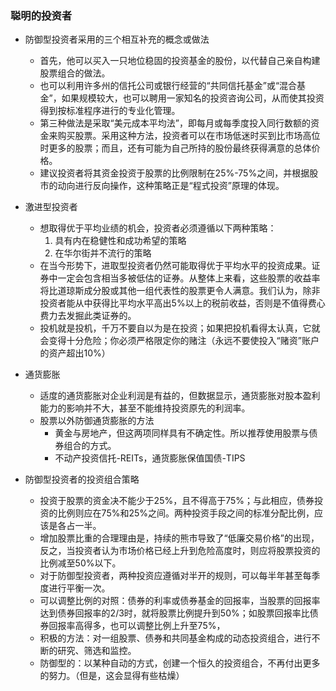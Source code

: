 ### 聪明的投资者

+   防御型投资者采用的三个相互补充的概念或做法
    -   首先，他可以买入一只地位稳固的投资基金的股份，以代替自己亲自构建股票组合的做法。
    -   也可以利用许多州的信托公司或银行经营的“共同信托基金”或“混合基金”，如果规模较大，也可以聘用一家知名的投资咨询公司，从而使其投资得到按标准程序进行的专业化管理。
    -   第三种做法是采取“美元成本平均法”，即每月或每季度投入同行数额的资金来购买股票。采用这种方法，投资者可以在市场低迷时买到比市场高位时更多的股票；而且，还有可能为自己所持的股份最终获得满意的总体价格。
    -   建议投资者将其资金投资于股票的比例限制在25%-75%之间，并根据股市的动向进行反向操作，这种策略正是“程式投资”原理的体现。

+   激进型投资者
    -   想取得优于平均业绩的机会，投资者必须遵循以下两种策略：
        1. 具有内在稳健性和成功希望的策略
        2. 在华尔街并不流行的策略
    -   在当今形势下，进取型投资者仍然可能取得优于平均水平的投资成果。证券中一定会包含相当多被低估的证券。从整体上来看，这些股票的收益率将比道琼斯成分股或其他一组代表性的股票更令人满意。我们认为，除非投资者能从中获得比平均水平高出5%以上的税前收益，否则是不值得费心费力去发掘此类证券的。
    -   投机就是投机，千万不要自以为是在投资；如果把投机看得太认真，它就会变得十分危险；你必须严格限定你的赌注（永远不要使投入“赌资”账户的资产超出10%）

+   通货膨胀
    -   适度的通货膨胀对企业利润是有益的，但数据显示，通货膨胀对股本盈利能力的影响并不大，甚至不能维持投资原先的利润率。
    -   股票以外防御通货膨胀的方法
        +   黄金与房地产，但这两项同样具有不确定性。所以推荐使用股票与债券组合的方式。
        +   不动产投资信托-REITs，通货膨胀保值国债-TIPS

+   防御型投资者的投资组合策略
    -   投资于股票的资金决不能少于25%，且不得高于75%；与此相应，债券投资的比例则应在75%和25%之间。两种投资手段之间的标准分配比例，应该是各占一半。
    -   增加股票比重的合理理由是，持续的熊市导致了“低廉交易价格”的出现，反之，当投资者认为市场价格已经上升到危险高度时，则应将股票投资的比例减至50%以下。
    -   对于防御型投资者，两种投资应遵循对半开的规则，可以每半年甚至每季度进行平衡一次。
    -   可以调整比例的对照：债券的利率或债券基金的回报率，当股票的回报率达到债券回报率的2/3时，就将股票比例提升到50%；如股票回报率比债券回报率高得多，也可以调整比例上升至75%，
    -   积极的方法：对一组股票、债券和共同基金构成的动态投资组合，进行不断的研究、筛选和监控。
    -   防御型的：以某种自动的方式，创建一个恒久的投资组合，不再付出更多的努力。（但是，这会显得有些枯燥）
